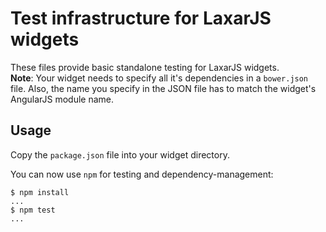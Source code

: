 # Test infrastructure for LaxarJS widgets

These files provide basic standalone testing for LaxarJS widgets.  
**Note**: Your widget needs to specify all it's dependencies in a `bower.json` file.
Also, the name you specify in the JSON file has to match the widget's AngularJS module name.

## Usage

Copy the `package.json` file into your widget directory.

You can now use `npm` for testing and dependency-management:

```console
$ npm install
...
$ npm test
...
```
